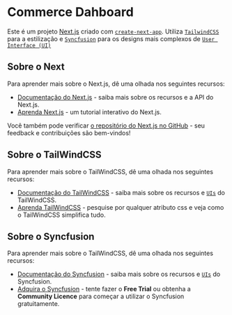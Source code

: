 # Commerce Dahboard

Este é um projeto [Next.js](https://nextjs.org/) criado com [`create-next-app`](https://github.com/vercel/next.js/tree/canary/packages/create-next-app). Utiliza [`TailwindCSS`](https://tailwindcss.com) para a estilização e [`Syncfusion`](https://www.syncfusion.com) para os designs mais complexos de [`User Interface (UI)`](https://www.cursospm3.com.br/glossario/ui-user-interface/)

## Sobre o Next

Para aprender mais sobre o Next.js, dê uma olhada nos seguintes recursos:

- [Documentação do Next.js](https://nextjs.org/docs) - saiba mais sobre os recursos e a API do Next.js.
- [Aprenda Next.js](https://nextjs.org/learn) - um tutorial interativo do Next.js.

Você também pode verificar [o repositório do Next.js no GitHub](https://github.com/vercel/next.js/) - seu feedback e contribuições são bem-vindos!


## Sobre o TailWindCSS

Para aprender mais sobre o TailWindCSS, dê uma olhada nos seguintes recursos:

- [Documentação do TailWindCSS](https://v2.tailwindcss.com/docs) - saiba mais sobre os recursos e [`UIs`](https://www.cursospm3.com.br/glossario/ui-user-interface/) do TailWindCSS.
- [Aprenda TailWindCSS](https://tailwindcss.com/docs/screens#custom-media-queries) - pesquise por qualquer atributo css e veja como o TailWindCSS simplifica tudo.


## Sobre o Syncfusion

Para aprender mais sobre o TailWindCSS, dê uma olhada nos seguintes recursos:

- [Documentação do Syncfusion](https://ej2.syncfusion.com/react/documentation/introduction) - saiba mais sobre os recursos e [`UIs`](https://www.cursospm3.com.br/glossario/ui-user-interface/) do Syncfusion.
- [Adquira o Syncfusion](https://www.syncfusion.com) - tente fazer o **Free Trial** ou obtenha a **Community Licence** para começar a utilizar o Syncfusion gratuitamente.



<!-- 
## Deploy on Vercel

The easiest way to deploy your Next.js app is to use the [Vercel Platform](https://vercel.com/new?utm_medium=default-template&filter=next.js&utm_source=create-next-app&utm_campaign=create-next-app-readme) from the creators of Next.js.

Check out our [Next.js deployment documentation](https://nextjs.org/docs/deployment) for more details. -->
